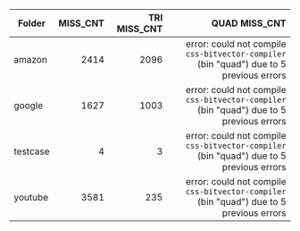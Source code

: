 | Folder | MISS\_CNT | TRI MISS\_CNT | QUAD MISS\_CNT
|---|---:|---:|---:|
| amazon | 2414 | 2096 | error: could not compile `css-bitvector-compiler` (bin "quad") due to 5 previous errors |
| google | 1627 | 1003 | error: could not compile `css-bitvector-compiler` (bin "quad") due to 5 previous errors |
| testcase | 4 | 3 | error: could not compile `css-bitvector-compiler` (bin "quad") due to 5 previous errors |
| youtube | 3581 | 235 | error: could not compile `css-bitvector-compiler` (bin "quad") due to 5 previous errors |
